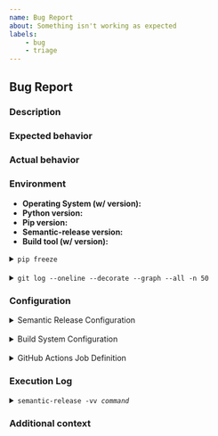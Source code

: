 ```yaml
---
name: Bug Report
about: Something isn't working as expected
labels:
    - bug
    - triage
---
```


## Bug Report

### Description
<!-- A description of what you were trying to do -->



### Expected behavior
<!-- A short description of what you expected to happen. -->



### Actual behavior
<!-- A short description of what actually happened. -->



### Environment

-  **Operating System (w/ version):** <!-- Windows 11, Debian Bookworm, etc. -->
-  **Python version:** <!-- x.x.x -->
-  **Pip version:** <!-- x.x.x -->
-  **Semantic-release version:** <!-- x.x.x -->
-  **Build tool (w/ version):** <!-- build x.x.x, poetry x.x.x, etc. -->

<!-- Please provide the output of the following commands -->

<details>
<summary><code>pip freeze</code></summary>

```log

```

</details>

<br>
<!-- If you have a problem with version determination, we need a snapshot
of the git log prior to the version command. -->

<details>
<summary><code>git log --oneline --decorate --graph --all -n 50</code></summary>

```log

```

</details>


### Configuration

<details>
<summary>Semantic Release Configuration</summary>

```toml
```

</details>
<br>

<!-- If applicable to the issue, please provide the build-system configuration
from your pyproject.toml file. -->

<details>
<summary>Build System Configuration</summary>

```toml
```

</details>
<br>

<!--
If GitHub Actions is applicable to your issue, please provide your job definition.
-->

<details>
<summary>GitHub Actions Job Definition</summary>

```yaml

```

</details>


### Execution Log

<!--
Please rerun the command using with the `-vv` option and include the log here

If you are using GitHub Actions, include the log output from the job with the -vv flag
as a root_options argument.
-->

<details>
<summary><code>semantic-release -vv <i>command</i></code></summary>

```log

```

</details>

### Additional context

<!--
Feel free to add any other information that could be useful,
such as a link to your project (if public), links to a failing GitHub Action,
or an example commit.
-->
